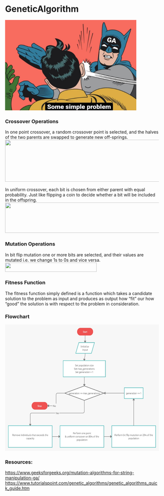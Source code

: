 # GeneticAlgorithm
<img src="/ImageEncryption/images/meme.jpeg" width="430" height="295"><br>

### Crossover Operations
In one point crossover, a random crossover point is selected, and the halves of the two parents are swapped to generate new off-springs.
<img src="https://www.tutorialspoint.com/genetic_algorithms/images/one_point_crossover.jpg" width="600" height="137"><br>

In uniform crossover, each bit is chosen from either parent with equal probability. Just like flipping a coin to decide whether a bit will be included in the offspring.<br>
<img src="https://www.tutorialspoint.com/genetic_algorithms/images/uniform_crossover.jpg" width="600" height="99"><br>

### Mutation Operations
In bit flip mutation one or more bits are selected, and their values are mutated i.e. we change 1s to 0s and vice versa.<br>
<img src="https://media.geeksforgeeks.org/wp-content/uploads/Capture1-22-300x30.png" width="300" height="30"><br>

### Fitness Function
The fitness function simply defined is a function which takes a candidate solution to the problem as input and produces as output how “fit” our how “good” the solution is with respect to the problem in consideration.

### Flowchart
<img src="/ImageEncryption/images/flowchart.jpeg" width="630" height="413"><br>
### Resources:
https://www.geeksforgeeks.org/mutation-algorithms-for-string-manipulation-ga/
https://www.tutorialspoint.com/genetic_algorithms/genetic_algorithms_quick_guide.htm
